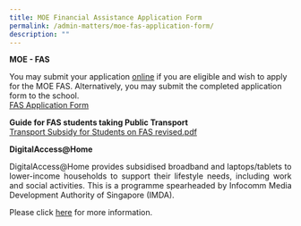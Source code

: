 ```yaml
---
title: MOE Financial Assistance Application Form
permalink: /admin-matters/moe-fas-application-form/
description: ""
---
```

**MOE - FAS**

You may submit your application [online](https://go.gov.sg/moe-efas)&nbsp;if you are eligible and wish to apply for the MOE FAS. Alternatively, you may submit the completed application form to the school. <br>
[FAS Application Form](https://drive.google.com/file/d/1J8CE0b0btifCpM0Ur8oMN2mS0W7SJ8k2/view?usp=sharing)
<br>

**Guide for FAS students taking Public Transport**
<br>
[Transport Subsidy for Students on FAS revised.pdf](https://drive.google.com/file/d/1ENRKMYy4HwOMs576Q3GJpi1Aa4b-NEWn/view?usp=sharing)

**DigitalAccess@Home**<br>

<p align="justify">
DigitalAccess@Home provides subsidised broadband and laptops/tablets to lower-income households to support their lifestyle needs, including work and social activities. This is a programme spearheaded by Infocomm Media Development Authority of Singapore (IMDA). 
</p>

Please click [here](https://www.imda.gov.sg/dah) for more information.